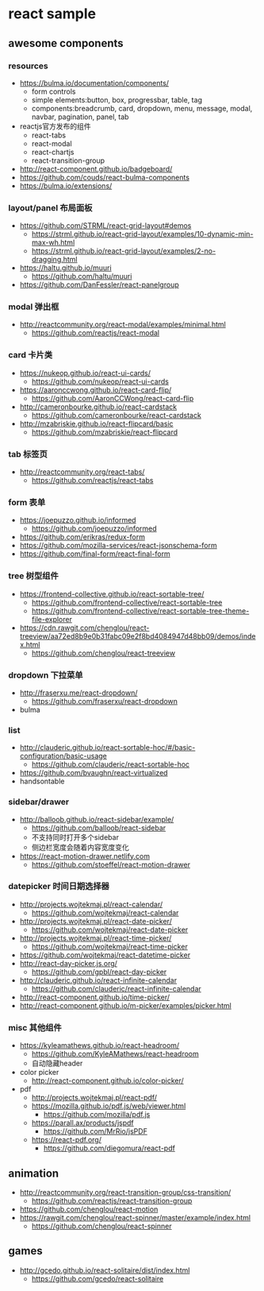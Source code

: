 # react sample

## awesome components

### resources 
- https://bulma.io/documentation/components/    
    - form controls
    - simple elements:button, box, progressbar, table, tag
    - components:breadcrumb, card, dropdown, menu, message, modal, navbar, pagination, panel, tab
- reactjs官方发布的组件
    - react-tabs
    - react-modal
    - react-chartjs
    - react-transition-group
- http://react-component.github.io/badgeboard/
- https://github.com/couds/react-bulma-components
- https://bulma.io/extensions/

### layout/panel 布局面板
- https://github.com/STRML/react-grid-layout#demos
    - https://strml.github.io/react-grid-layout/examples/10-dynamic-min-max-wh.html
    - https://strml.github.io/react-grid-layout/examples/2-no-dragging.html
- https://haltu.github.io/muuri
    - https://github.com/haltu/muuri
- https://github.com/DanFessler/react-panelgroup
    
### modal 弹出框
- http://reactcommunity.org/react-modal/examples/minimal.html
    - https://github.com/reactjs/react-modal

### card 卡片类  
- https://nukeop.github.io/react-ui-cards/
    - https://github.com/nukeop/react-ui-cards
- https://aaronccwong.github.io/react-card-flip/
    - https://github.com/AaronCCWong/react-card-flip
- http://cameronbourke.github.io/react-cardstack
    - https://github.com/cameronbourke/react-cardstack
- http://mzabriskie.github.io/react-flipcard/basic
    - https://github.com/mzabriskie/react-flipcard

### tab 标签页
- http://reactcommunity.org/react-tabs/
    - https://github.com/reactjs/react-tabs

### form 表单
- https://joepuzzo.github.io/informed
    - https://github.com/joepuzzo/informed
- https://github.com/erikras/redux-form
- https://github.com/mozilla-services/react-jsonschema-form
- https://github.com/final-form/react-final-form

### tree 树型组件
- https://frontend-collective.github.io/react-sortable-tree/
    - https://github.com/frontend-collective/react-sortable-tree
    - https://github.com/frontend-collective/react-sortable-tree-theme-file-explorer
- https://cdn.rawgit.com/chenglou/react-treeview/aa72ed8b9e0b31fabc09e2f8bd4084947d48bb09/demos/index.html
    - https://github.com/chenglou/react-treeview

### dropdown 下拉菜单
- http://fraserxu.me/react-dropdown/
    - https://github.com/fraserxu/react-dropdown
- bulma

### list
- http://clauderic.github.io/react-sortable-hoc/#/basic-configuration/basic-usage   
    - https://github.com/clauderic/react-sortable-hoc
- https://github.com/bvaughn/react-virtualized
- handsontable

### sidebar/drawer
- http://balloob.github.io/react-sidebar/example/   
    - https://github.com/balloob/react-sidebar
    - 不支持同时打开多个sidebar
    - 侧边栏宽度会随着内容宽度变化
- https://react-motion-drawer.netlify.com
    - https://github.com/stoeffel/react-motion-drawer
    
### datepicker 时间日期选择器
- http://projects.wojtekmaj.pl/react-calendar/
    - https://github.com/wojtekmaj/react-calendar
- http://projects.wojtekmaj.pl/react-date-picker/
    - https://github.com/wojtekmaj/react-date-picker
- http://projects.wojtekmaj.pl/react-time-picker/
    - https://github.com/wojtekmaj/react-time-picker
- https://github.com/wojtekmaj/react-datetime-picker
- http://react-day-picker.js.org/
    - https://github.com/gpbl/react-day-picker
- http://clauderic.github.io/react-infinite-calendar
    - https://github.com/clauderic/react-infinite-calendar
- http://react-component.github.io/time-picker/
- http://react-component.github.io/m-picker/examples/picker.html

### misc 其他组件
- https://kyleamathews.github.io/react-headroom/
    - https://github.com/KyleAMathews/react-headroom
    - 自动隐藏header
- color picker
    - http://react-component.github.io/color-picker/
- pdf
    - http://projects.wojtekmaj.pl/react-pdf/
    - https://mozilla.github.io/pdf.js/web/viewer.html
        - https://github.com/mozilla/pdf.js
    - https://parall.ax/products/jspdf
        - https://github.com/MrRio/jsPDF
    - https://react-pdf.org/
        - https://github.com/diegomura/react-pdf

## animation
- http://reactcommunity.org/react-transition-group/css-transition/
    - https://github.com/reactjs/react-transition-group
- https://github.com/chenglou/react-motion
- https://rawgit.com/chenglou/react-spinner/master/example/index.html
    - https://github.com/chenglou/react-spinner 
    
## games
- http://gcedo.github.io/react-solitaire/dist/index.html
    - https://github.com/gcedo/react-solitaire